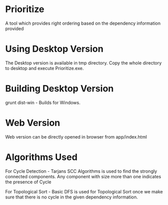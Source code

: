 Prioritize
==========

A tool which provides right ordering based on the dependency information provided

Using Desktop Version
=====================

The Desktop version is available in tmp directory. Copy the whole directory to desktop and execute Prioritize.exe.

Building Desktop Version
========================

grunt dist-win - Builds for Windows.

Web Version
===========

Web version can be directly opened in browser from app/index.html

Algorithms Used
===============

For Cycle Detection - Tarjans SCC Algorithms is used to find the strongly connected components. Any component with size more than one indicates the presence of Cycle

For Topological Sort - Basic DFS is used for Topological Sort once we make sure that there is no cycle in the given dependency information.
